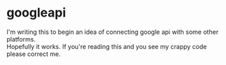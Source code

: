 # googleapi

I'm writing this to begin an idea of connecting google api with some other platforms.  
Hopefully it works.  If you're reading this and you see my crappy code please correct me.  
